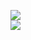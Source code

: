 [![](https://img.shields.io/badge/Made%20With-Github%20Spray-lightgrey.svg?style=for-the-badge&logo=github)](https://github.com/Annihil/github-spray#22413)  
[![](https://i.imgur.com/2DrTn0Z.gif)](https://github.com/Annihil/github-spray)